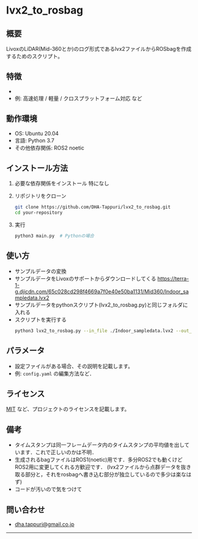 # lvx2_to_rosbag

## 概要
LivoxのLiDAR(Mid-360とか)のログ形式であるlvx2ファイルからROSbagを作成するためのスクリプト。

## 特徴
- 
- 例: 高速処理 / 軽量 / クロスプラットフォーム対応 など

## 動作環境
- OS: Ubuntu 20.04
- 言語: Python 3.7
- その他依存関係: ROS2 noetic

## インストール方法
1. 必要な依存関係をインストール
   特になし

3. リポジトリをクローン
   ```sh
   git clone https://github.com/DHA-Tappuri/lvx2_to_rosbag.git
   cd your-repository
   ```
4. 実行
   ```sh
   python3 main.py  # Pythonの場合
   ```

## 使い方
- サンプルデータの変換
- サンプルデータをLivoxのサポートからダウンロードしてくる
  https://terra-1-g.djicdn.com/65c028cd298f4669a7f0e40e50ba1131/Mid360/Indoor_sampledata.lvx2
- サンプルデータをpythonスクリプト(lvx2_to_rosbag.py)と同じフォルダに入れる
- スクリプトを実行する
   ```sh
   python3 lvx2_to_rosbag.py --in_file ./Indoor_sampledata.lvx2 --out_file ./Indoor_sampledata.bag --pc2_topic livox_points --pc2_frame_id livox_frame
   ```

## パラメータ
- 設定ファイルがある場合、その説明を記載します。
- 例: `config.yaml` の編集方法など．

## ライセンス
[MIT](LICENSE) など、プロジェクトのライセンスを記載します。

## 備考
- タイムスタンプは同一フレームデータ内のタイムスタンプの平均値を出しています．これで正しいのかは不明．
- 生成されるbagファイルはROS1(noetic)用です．多分ROS2でも動くけどROS2用に変更してくれる方歓迎です．
  (lvx2ファイルから点群データを抜き取る部分と，それをrosbagへ書き込む部分が独立しているので多少は楽なはず)
- コードが汚いので気をつけて

## 問い合わせ
- dha.tappuri@gmail.co.jp

---

